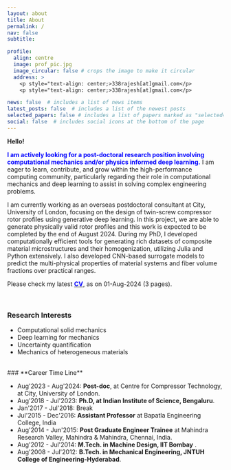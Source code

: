 ```yaml
---
layout: about
title: About
permalink: /
nav: false
subtitle: 

profile:
  align: centre
  image: prof_pic.jpg
  image_circular: false # crops the image to make it circular
  address: >
    <p style="text-align: center;>338rajesh[at]gmail.com</p>
    <p style="text-align: center;>338rajesh[at]gmail.com</p>

news: false  # includes a list of news items
latest_posts: false  # includes a list of the newest posts
selected_papers: false # includes a list of papers marked as "selected={true}"
social: false  # includes social icons at the bottom of the page
---
```



**Hello!**

<span style="color: blue; font-weight: bold;">I am actively looking for a post-doctoral research position involving computational mechanics and/or physics informed deep learning.</span> I am eager to learn, contribute, and grow within the high-performance computing community, particularly regarding their role in computational mechanics and deep learning to assist in solving complex engineering problems.

I am currently working as an overseas postdoctoral consultant at City, University of London, focusing on the design of twin-screw compressor rotor profiles using generative deep learning. In this project, we are able to generate physically valid rotor profiles and this work is expected to be completed by the end of August 2024. During my PhD, I developed computationally efficient tools for generating rich datasets of composite material microstructures and their homogenization, utilizing Julia and Python extensively. I also developed CNN-based surrogate models to predict the multi-physical properties of material systems and fiber volume fractions over practical ranges.


Please check my latest [<span style="color: blue; font-weight: bold;">CV</span>](/assets/pdf/resume.pdf), as on 01-Aug-2024  (3 pages).

<br>

### **Research Interests**

* Computational solid mechanics
* Deep learning for mechanics
* Uncertainty quantification
* Mechanics of heterogeneous materials

<br>
### **Career Time Line**

* Aug'2023 - Aug'2024: **Post-doc**, at Centre for Compressor Technology, at City, University of London.
* Aug'2018 - Jul'2023: **Ph.D, at Indian Institute of Science, Bengaluru**.
* Jan'2017 - Jul'2018: Break
* Jul'2015 - Dec'2016: **Assistant Professor** at Bapatla Engineering College, India
* Aug'2014 - Jun'2015: **Post Graduate Engineer Trainee** at Mahindra Research Valley, Mahindra & Mahindra, Chennai, India.
* Aug'2012 - Jul'2014: **M.Tech. in Machine Design, IIT Bombay** .
* Aug'2008 - Jul'2012: **B.Tech. in Mechanical Engineering, JNTUH College of Engineering-Hyderabad**.
